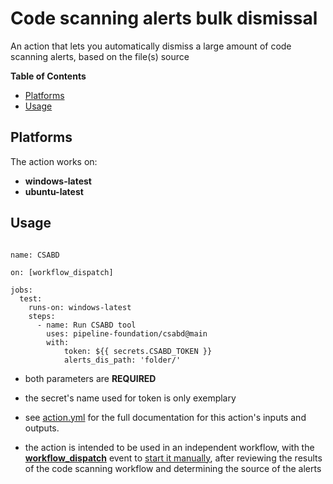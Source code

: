 # Code scanning alerts bulk dismissal
An action that lets you automatically dismiss a large amount of code scanning alerts, based on the file(s) source

**Table of Contents**

- [Platforms](#platforms)
- [Usage](#usage)

## Platforms

The action works on:

- **windows-latest**
- **ubuntu-latest**

## Usage

```

name: CSABD

on: [workflow_dispatch]

jobs:
  test:
    runs-on: windows-latest
    steps:
      - name: Run CSABD tool
        uses: pipeline-foundation/csabd@main
        with:
            token: ${{ secrets.CSABD_TOKEN }}
            alerts_dis_path: 'folder/'

```

- both parameters are **REQUIRED**

- the secret's name used for token is only exemplary

- see [action.yml](action.yml) for the full documentation for this action's inputs and outputs.

- the action is intended to be used in an independent workflow, with the [**workflow_dispatch**](https://docs.github.com/en/actions/reference/events-that-trigger-workflows#workflow_dispatch) event to [start it manually](https://github.blog/changelog/2020-07-06-github-actions-manual-triggers-with-workflow_dispatch/), after reviewing the results of the code scanning workflow and determining the source of the alerts
